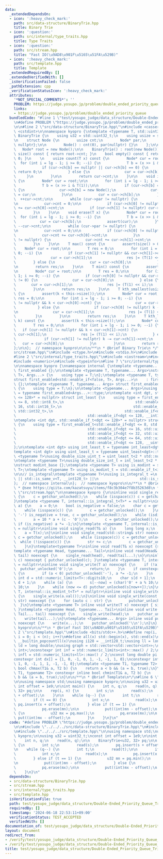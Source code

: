 ```yaml
---
data:
  _extendedDependsOn:
  - icon: ':heavy_check_mark:'
    path: src/data-structure/BinaryTrie.hpp
    title: Binary Trie
  - icon: ':question:'
    path: src/internal/type_traits.hpp
    title: Type Traits
  - icon: ':question:'
    path: src/stream.hpp
    title: "Fast IO(\u9AD8\u901F\u5165\u51FA\u529B)"
  - icon: ':heavy_check_mark:'
    path: src/template.hpp
    title: Template
  _extendedRequiredBy: []
  _extendedVerifiedWith: []
  _isVerificationFailed: false
  _pathExtension: cpp
  _verificationStatusIcon: ':heavy_check_mark:'
  attributes:
    '*NOT_SPECIAL_COMMENTS*': ''
    PROBLEM: https://judge.yosupo.jp/problem/double_ended_priority_queue
    links:
    - https://judge.yosupo.jp/problem/double_ended_priority_queue
  bundledCode: "#line 1 \"test/yosupo_judge/data_structure/Double-Ended_Priority_Queue_Trie.test.cpp\"\
    \n#define PROBLEM \"https://judge.yosupo.jp/problem/double_ended_priority_queue\"\
    \n\n#line 2 \"src/data-structure/BinaryTrie.hpp\"\n#include <cassert>\n#include\
    \ <cstdint>\n\nnamespace kyopro {\ntemplate <typename T, std::uint32_t lg> class\
    \ BinaryTrie {\n    using u32 = std::uint32_t;\n    using usize = std::size_t;\n\
    \n    struct Node {\n        usize cnt;\n        Node* par;\n        Node* ch[2]{nullptr,\
    \ nullptr};\n\n        Node() : cnt(0), par(nullptr) {}\n    };\n\npublic:\n \
    \   Node* root = new Node();\n\n    BinaryTrie() : root(new Node()){}\n\n    usize\
    \ size() const { return root->cnt; }\n    bool empty() const { return size() ==\
    \ 0; }\n    \n    usize count(T x) const {\n        Node* cur = root;\n      \
    \  for (int i = lg - 1; i >= 0; --i) {\n            T b = (x >> i & T(1));\n\n\
    \            if (cur->ch[b] == nullptr || cur->ch[b] == 0) {\n               \
    \ return 0;\n            } else {\n                cur = cur->ch[b];\n       \
    \     }\n        }\n\n        return cur->cnt;\n    }\n\n    void insert(T x)\
    \ {\n        Node* cur = root;\n\n        for (int i = lg - 1; i >= 0; --i) {\n\
    \            T b = (x >> i & T(1));\n\n            if (cur->ch[b] == nullptr)\
    \ {\n                cur->ch[b] = new Node();\n                cur->ch[b]->par\
    \ = cur;\n            }\n\n            cur = cur->ch[b];\n        }\n\n      \
    \  ++cur->cnt;\n\n        while (cur->par != nullptr) {\n            cur = cur->par;\n\
    \n            cur->cnt = 0;\n\n            if (cur->ch[0] != nullptr) cur->cnt\
    \ += cur->ch[0]->cnt;\n            if (cur->ch[1] != nullptr) cur->cnt += cur->ch[1]->cnt;\n\
    \        }\n    }\n\n    void erase(T x) {\n        Node* cur = root;\n      \
    \  for (int i = lg - 1; i >= 0; --i) {\n            T b = (x >> i & T(1));\n \
    \           cur = cur->ch[b];\n            assert(cur);\n        }\n\n       \
    \ --cur->cnt;\n\n        while (cur->par != nullptr) {\n            cur = cur->par;\n\
    \n            cur->cnt = 0;\n\n            if (cur->ch[0] != nullptr) {\n    \
    \            cur->cnt += cur->ch[0]->cnt;\n            }\n            if (cur->ch[1]\
    \ != nullptr) {\n                cur->cnt += cur->ch[1]->cnt;\n            }\n\
    \        }\n    }\n\n    T max() const {\n        assert(size() > 0);\n\n    \
    \    Node* cur = root;\n\n        T res = 0;\n        for (int i = lg - 1; i >=\
    \ 0; --i) {\n            if (cur->ch[1] != nullptr && cur->ch[1]->cnt != 0) {\n\
    \                cur = cur->ch[1];\n                res |= (T(1) << i);\n    \
    \        } else {\n                cur = cur->ch[0];\n            }\n        }\n\
    \n        return res;\n    }\n\n    T min() const {\n        assert(size() > 0);\n\
    \n        Node* cur = root;\n\n        T res = 0;\n\n        for (int i = lg -\
    \ 1; i >= 0; --i) {\n            if (cur->ch[0] != nullptr && cur->ch[0]->cnt\
    \ != 0) {\n                cur = cur->ch[0];\n            } else {\n         \
    \       cur = cur->ch[1];\n                res |= (T(1) << i);\n            }\n\
    \        }\n\n        return res;\n    }\n\n    T kth_smallest(usize k) const\
    \ {\n        assert(k < this->size());\n\n        Node* cur = root;\n        T\
    \ res = 0;\n\n        for (int i = lg - 1; i >= 0; --i) {\n            if (cur->ch[0]\
    \ != nullptr && k < cur->ch[0]->cnt) {\n                cur = cur->ch[0];\n  \
    \          } else {\n                if (cur->ch[0] != nullptr) k -= cur->ch[0]->cnt;\n\
    \n                cur = cur->ch[1];\n                res |= (T(1) << i);\n   \
    \         }\n        }\n\n        return res;\n    }\n\n    T kth_largest(usize\
    \ k) const {\n        assert(k < this->size());\n\n        Node* cur = root;\n\
    \        T res = 0;\n\n        for (int i = lg - 1; i >= 0; --i) {\n         \
    \   if (cur->ch[1] != nullptr && k < cur->ch[1]->cnt) {\n                cur =\
    \ cur->ch[1];\n                res |= (T(1) << i);\n            } else {\n   \
    \             if (cur->ch[1] != nullptr) k -= cur->ch[1]->cnt;\n             \
    \   cur = cur->ch[0];\n            }\n        }\n\n        return res;\n    }\n\
    };\n\n};  // namespace kyopro\n\n\n/**\n * @brief Binary Trie\n */\n#line 2 \"\
    src/stream.hpp\"\n#include <ctype.h>\n#include <stdio.h>\n#include <string>\n\
    #line 2 \"src/internal/type_traits.hpp\"\n#include <iostream>\n#include <limits>\n\
    #include <numeric>\n#include <typeinfo>\n#line 7 \"src/internal/type_traits.hpp\"\
    \n\nnamespace kyopro {\nnamespace internal {\ntemplate <typename... Args> struct\
    \ first_enabled {};\n\ntemplate <typename T, typename... Args>\nstruct first_enabled<std::enable_if<true,\
    \ T>, Args...> {\n    using type = T;\n};\ntemplate <typename T, typename... Args>\n\
    struct first_enabled<std::enable_if<false, T>, Args...>\n    : first_enabled<Args...>\
    \ {};\ntemplate <typename T, typename... Args> struct first_enabled<T, Args...>\
    \ {\n    using type = T;\n};\n\ntemplate <typename... Args>\nusing first_enabled_t\
    \ = typename first_enabled<Args...>::type;\n\ntemplate <int dgt, std::enable_if_t<dgt\
    \ <= 128>* = nullptr> struct int_least {\n    using type = first_enabled_t<std::enable_if<dgt\
    \ <= 8, std::int8_t>,\n                                 std::enable_if<dgt <=\
    \ 16, std::int16_t>,\n                                 std::enable_if<dgt <= 32,\
    \ std::int32_t>,\n                                 std::enable_if<dgt <= 64, std::int64_t>,\n\
    \                                 std::enable_if<dgt <= 128, __int128_t>>;\n};\n\
    \ntemplate <int dgt, std::enable_if_t<dgt <= 128>* = nullptr> struct uint_least\
    \ {\n    using type = first_enabled_t<std::enable_if<dgt <= 8, std::uint8_t>,\n\
    \                                 std::enable_if<dgt <= 16, std::uint16_t>,\n\
    \                                 std::enable_if<dgt <= 32, std::uint32_t>,\n\
    \                                 std::enable_if<dgt <= 64, std::uint64_t>,\n\
    \                                 std::enable_if<dgt <= 128, __uint128_t>>;\n\
    };\n\ntemplate <int dgt> using int_least_t = typename int_least<dgt>::type;\n\
    template <int dgt> using uint_least_t = typename uint_least<dgt>::type;\n\ntemplate\
    \ <typename T>\nusing double_size_uint_t = uint_least_t<2 * std::numeric_limits<T>::digits>;\n\
    \ntemplate <typename T>\nusing double_size_int_t = int_least_t<2 * std::numeric_limits<T>::digits>;\n\
    \nstruct modint_base {};\ntemplate <typename T> using is_modint = std::is_base_of<modint_base,\
    \ T>;\ntemplate <typename T> using is_modint_t = std::enable_if_t<is_modint<T>::value>;\n\
    \n\n// is_integral\ntemplate <typename T>\nusing is_integral_t =\n    std::enable_if_t<std::is_integral_v<T>\
    \ || std::is_same_v<T, __int128_t> ||\n                   std::is_same_v<T, __uint128_t>>;\n\
    };  // namespace internal\n};  // namespace kyopro\n\n/**\n * @brief Type Traits\n\
    \ * @see https://qiita.com/kazatsuyu/items/f8c3b304e7f8b35263d8\n */\n#line 6\
    \ \"src/stream.hpp\"\n\nnamespace kyopro {\n\ninline void single_read(char& c)\
    \ {\n    c = getchar_unlocked();\n    while (isspace(c)) c = getchar_unlocked();\n\
    }\ntemplate <typename T, internal::is_integral_t<T>* = nullptr>\ninline void single_read(T&\
    \ a) {\n    a = 0;\n    bool is_negative = false;\n    char c = getchar_unlocked();\n\
    \    while (isspace(c)) {\n        c = getchar_unlocked();\n    }\n    if (c ==\
    \ '-') is_negative = true, c = getchar_unlocked();\n    while (isdigit(c)) {\n\
    \        a = 10 * a + (c - '0');\n        c = getchar_unlocked();\n    }\n   \
    \ if (is_negative) a *= -1;\n}\ntemplate <typename T, internal::is_modint_t<T>*\
    \ = nullptr>\ninline void single_read(T& a) {\n    long long x;\n    single_read(x);\n\
    \    a = T(x);\n}\ninline void single_read(std::string& str) noexcept {\n    char\
    \ c = getchar_unlocked();\n    while (isspace(c)) c = getchar_unlocked();\n  \
    \  while (!isspace(c)) {\n        str += c;\n        c = getchar_unlocked();\n\
    \    }\n}\ntemplate<typename T>\ninline void read(T& x) noexcept {single_read(x);}\n\
    template <typename Head, typename... Tail>\ninline void read(Head& head, Tail&...\
    \ tail) noexcept {\n    single_read(head), read(tail...);\n}\n\ninline void single_write(char\
    \ c) noexcept { putchar_unlocked(c); }\ntemplate <typename T, internal::is_integral_t<T>*\
    \ = nullptr>\ninline void single_write(T a) noexcept {\n    if (!a) {\n      \
    \  putchar_unlocked('0');\n        return;\n    }\n    if constexpr (std::is_signed_v<T>)\
    \ {\n        if (a < 0) putchar_unlocked('-'), a *= -1;\n    }\n    constexpr\
    \ int d = std::numeric_limits<T>::digits10;\n    char s[d + 1];\n    int now =\
    \ d + 1;\n    while (a) {\n        s[--now] = (char)'0' + a % 10;\n        a /=\
    \ 10;\n    }\n    while (now <= d) putchar_unlocked(s[now++]);\n}\ntemplate <typename\
    \ T, internal::is_modint_t<T>* = nullptr>\ninline void single_write(T a) noexcept\
    \ {\n    single_write(a.val());\n}\ninline void single_write(const std::string&\
    \ str) noexcept {\n    for (auto c : str) {\n        putchar_unlocked(c);\n  \
    \  }\n}\ntemplate <typename T> inline void write(T x) noexcept { single_write(x);\
    \ }\ntemplate <typename Head, typename... Tail>\ninline void write(Head head,\
    \ Tail... tail) noexcept {\n    single_write(head);\n    putchar_unlocked(' ');\n\
    \    write(tail...);\n}\ntemplate <typename... Args> inline void put(Args... x)\
    \ noexcept {\n    write(x...);\n    putchar_unlocked('\\n');\n}\n};  // namespace\
    \ kyopro\n\n/**\n * @brief Fast IO(\u9AD8\u901F\u5165\u51FA\u529B)\n */\n#line\
    \ 2 \"src/template.hpp\"\n#include <bits/stdc++.h>\n#define rep(i, n) for (int\
    \ i = 0; i < (n); i++)\n#define all(x) std::begin(x), std::end(x)\n#define popcount(x)\
    \ __builtin_popcountll(x)\nusing i128 = __int128_t;\nusing ll = long long;\nusing\
    \ ld = long double;\nusing graph = std::vector<std::vector<int>>;\nusing P = std::pair<int,\
    \ int>;\nconstexpr int inf = std::numeric_limits<int>::max() / 2;\nconstexpr ll\
    \ infl = std::numeric_limits<ll>::max() / 2;\nconst long double pi = acosl(-1);\n\
    constexpr int dx[] = {1, 0, -1, 0, 1, -1, -1, 1, 0};\nconstexpr int dy[] = {0,\
    \ 1, 0, -1, 1, 1, -1, -1, 0};\ntemplate <typename T1, typename T2> constexpr inline\
    \ bool chmax(T1& a, T2 b) {\n    return a < b && (a = b, true);\n}\ntemplate <typename\
    \ T1, typename T2> constexpr inline bool chmin(T1& a, T2 b) {\n    return a >\
    \ b && (a = b, true);\n}\n\n/**\n * @brief Template\n*/\n#line 6 \"test/yosupo_judge/data_structure/Double-Ended_Priority_Queue_Trie.test.cpp\"\
    \n\nusing namespace std;\nusing namespace kyopro;\n\nusing u32 = uint32_t;\nconst\
    \ int offset = 1e9;\n\nint main() {\n    int n, q;\n    read(n, q);\n\n    BinaryTrie<u32,\
    \ 32> pq;\n\n    rep(i, n) {\n        int s;\n        read(s);\n        pq.insert(s\
    \ + offset);\n    }\n\n    while (q--) {\n        int t;\n        read(t);\n\n\
    \        if (t == 0) {\n            int x;\n            read(x);\n           \
    \ pq.insert(x + offset);\n        } else if (t == 1) {\n            u32 mn = pq.min();\n\
    \            pq.erase(mn);\n\n            put((int)mn - offset);\n        } else\
    \ {\n            u32 mx = pq.max();\n            pq.erase(mx);\n\n           \
    \ put((int)mx - offset);\n        }\n    }\n}\n"
  code: "#define PROBLEM \"https://judge.yosupo.jp/problem/double_ended_priority_queue\"\
    \n\n#include \"../../../src/data-structure/BinaryTrie.hpp\"\n#include \"../../../src/stream.hpp\"\
    \n#include \"../../../src/template.hpp\"\n\nusing namespace std;\nusing namespace\
    \ kyopro;\n\nusing u32 = uint32_t;\nconst int offset = 1e9;\n\nint main() {\n\
    \    int n, q;\n    read(n, q);\n\n    BinaryTrie<u32, 32> pq;\n\n    rep(i, n)\
    \ {\n        int s;\n        read(s);\n        pq.insert(s + offset);\n    }\n\
    \n    while (q--) {\n        int t;\n        read(t);\n\n        if (t == 0) {\n\
    \            int x;\n            read(x);\n            pq.insert(x + offset);\n\
    \        } else if (t == 1) {\n            u32 mn = pq.min();\n            pq.erase(mn);\n\
    \n            put((int)mn - offset);\n        } else {\n            u32 mx = pq.max();\n\
    \            pq.erase(mx);\n\n            put((int)mx - offset);\n        }\n\
    \    }\n}\n"
  dependsOn:
  - src/data-structure/BinaryTrie.hpp
  - src/stream.hpp
  - src/internal/type_traits.hpp
  - src/template.hpp
  isVerificationFile: true
  path: test/yosupo_judge/data_structure/Double-Ended_Priority_Queue_Trie.test.cpp
  requiredBy: []
  timestamp: '2024-06-18 22:53:11+09:00'
  verificationStatus: TEST_ACCEPTED
  verifiedWith: []
documentation_of: test/yosupo_judge/data_structure/Double-Ended_Priority_Queue_Trie.test.cpp
layout: document
redirect_from:
- /verify/test/yosupo_judge/data_structure/Double-Ended_Priority_Queue_Trie.test.cpp
- /verify/test/yosupo_judge/data_structure/Double-Ended_Priority_Queue_Trie.test.cpp.html
title: test/yosupo_judge/data_structure/Double-Ended_Priority_Queue_Trie.test.cpp
---
```

